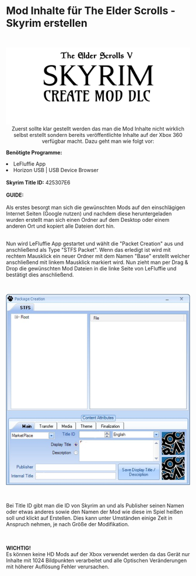 # Mod Inhalte für The Elder Scrolls - Skyrim erstellen
<br>
<p align ="center"><img src="https://raw.githubusercontent.com/RAConquista/X360-TRN/master/docs/images/skyrimmod.png"></img>
Zuerst sollte klar gestellt werden das man die Mod Inhalte nicht wirklich selbst erstellt sondern bereits veröffentlichte Inhalte auf der Xbox 360 verfügbar macht. Dazu geht man wie folgt vor:
<p>
 <b>Benötigte Programme:</b>
 <br>
 <li>LeFluffie App</li>
 <li>Horizon USB | USB Device Browser</li>
<br>
 <b>Skyrim Title ID:</b> 425307E6
 <br>
<br>
 <b>GUIDE:</b>
 <br>
 <br>
Als erstes besorgt man sich die gewünschten Mods auf den einschlägigen Internet Seiten (Google nutzen) und nachdem diese heruntergeladen wurden erstellt man sich einen Ordner auf dem Desktop oder einem anderen Ort und kopiert alle Dateien dort hin. 
<p>
 <br>
Nun wird LeFluffie App gestartet und wählt die "Packet Creation" aus und anschließend als Type "STFS Packet". Wenn das erledigt ist wird mit rechtem Mausklick ein neuer Ordner mit dem Namen "Base" erstellt welcher anschließend mit linkem Mausklick markiert wird. Nun zieht man per Drag & Drop die gewünschten Mod Dateien in die linke Seite von LeFluffie und bestätigt dies anschließend. </p>
<br>
<p align ="center"><img src="https://raw.githubusercontent.com/RAConquista/X360-TRN/master/docs/images/lefluffie_packcreate.jpg"></img></p>
<br>
<p>
Bei Title ID gibt man die ID von Skyrim an und als Publisher seinen Namen oder etwas anderes sowie den Namen der Mod wie diese
im Spiel heißen soll und klickt auf Erstellen. Dies kann unter Umständen einige Zeit in Anspruch nehmen, je nach Größe der Modifikation. </p>
<br>
<br>
<b>WICHTIG!</b>
<br>
Es können keine HD Mods auf der Xbox verwendet werden da das Gerät nur Inhalte mit 1024 Bildpunkten verarbeitet und alle Optischen Veränderungen mit höherer Auflösung Fehler verursachen. 
